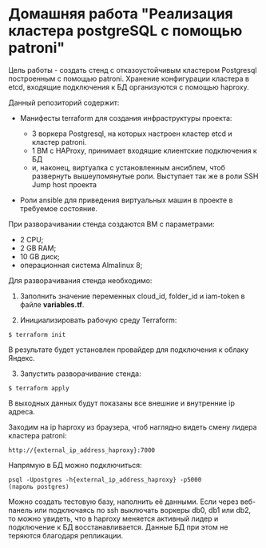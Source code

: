 # Домашняя работа "Реализация кластера postgreSQL с помощью patroni"

Цель работы - создать стенд с отказоустойчивым кластером Postgresql построенным с помощью patroni. Хранение конфигурации кластера в etcd, входящие подключения к БД организуются с помощью haproxy.

Данный репозиторий содержит:

- Манифесты terraform для создания инфраструктуры проекта:
  - 3 воркера Postgresql, на которых настроен кластер etcd и кластер patroni.
  - 1 ВМ с HAProxy, принимает входящие клиентские подключения к БД
  - и, наконец, виртуалка с установленным ансиблем, чтоб развернуть вышеупомянутые роли. Выступает так же в роли SSH Jump host проекта

- Роли ansible для приведения виртуальных машин в проекте в требуемое состояние.

При разворачивании стенда создаются ВМ с параметрами:
- 2 CPU;
- 2 GB RAM;
- 10 GB диск;
- операционная система Almalinux 8;

Для разворачивания стенда необходимо:

1. Заполнить значение переменных cloud_id, folder_id и iam-token в файле **variables.tf**.

2. Инициализировать рабочую среду Terraform:

```
$ terraform init
```
В результате будет установлен провайдер для подключения к облаку Яндекс.

3. Запустить разворачивание стенда:
```
$ terraform apply
```
В выходных данных будут показаны все внешние и внутренние ip адреса.


Заходим на ip haproxy из браузера, чтоб наглядно видеть смену лидера кластера patroni:
```
http://{external_ip_address_haproxy}:7000
```
Напрямую в БД можно подключиться:
```
psql -Upostgres -h{external_ip_address_haproxy} -p5000
(пароль postgres)
```

Можно создать тестовую базу, наполнить её данными. Если через веб-панель или подключаясь по ssh выключать воркеры db0, db1 или db2, то можно увидеть, что в haproxy меняется активный лидер и подключение к БД восстанавливается. Данные БД при этом не теряются благодаря репликации.